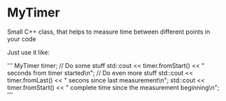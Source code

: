 # MyTimer
Small C++ class, that helps to measure time between different points in your code

Just use it like:
 
 '''
MyTimer timer;
// Do some stuff
std::cout << timer.fromStart() << " seconds from timer started\n";
// Do even more stuff
std::cout << timer.fromLast() << " secons since last measurement\n";
std::cout << timer.fromStart() << " complete time since the measurement beginning\n";
'''